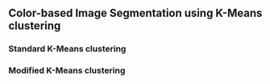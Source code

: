 ## Color-based Image Segmentation using K-Means clustering

### Standard K-Means clustering

### Modified K-Means clustering